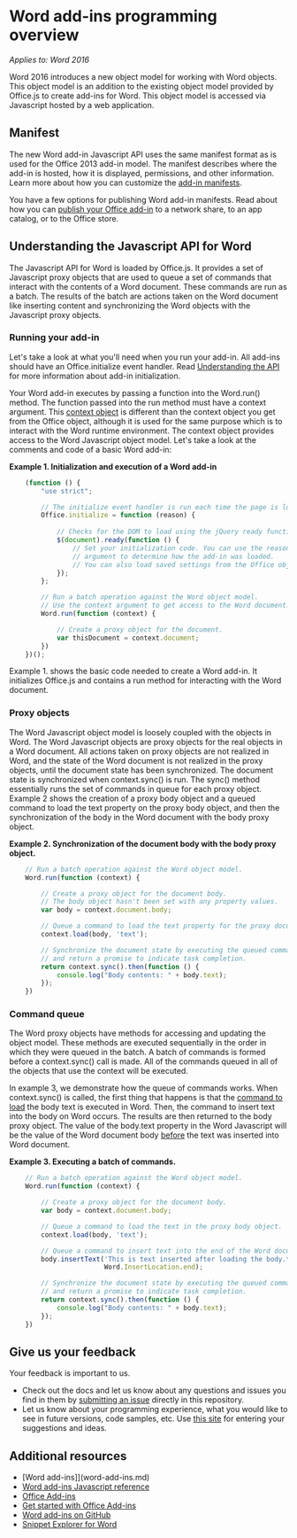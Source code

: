 # Word add-ins programming overview

_Applies to: Word 2016_

Word 2016 introduces a new object model for working with Word objects. This object model is an addition to the existing object model provided by Office.js to create add-ins for Word. This object model is accessed via Javascript hosted by a web application.

## Manifest

The new Word add-in Javascript API uses the same manifest format as is used for the Office 2013 add-in model. The manifest describes where the add-in is hosted, how it is displayed, permissions, and other information. Learn more about how you can customize the [add-in manifests](https://msdn.microsoft.com/en-us/library/office/fp161044.aspx). 

You have a few options for publishing Word add-in manifests. Read about how you can [publish your Office add-in](https://msdn.microsoft.com/EN-US/library/office/fp123515.aspx) to a network share, to an app catalog, or to the Office store.

## Understanding the Javascript API for Word

The Javascript API for Word is loaded by Office.js. It provides a set of Javascript proxy objects that are used to queue a set of commands that interact with the contents of a Word document. These commands are run as a batch. The results of the batch are actions taken on the Word document like inserting content and synchronizing the Word objects with the Javascript proxy objects. 

### Running your add-in

Let's take a look at what you'll need when you run your add-in. All add-ins should have an Office.initialize event handler.  Read [Understanding the API](https://msdn.microsoft.com/EN-US/library/fp160953.aspx) for more information about add-in initialization.  

Your Word add-in executes by passing a function into the Word.run() method. The function passed into the run method must have a context argument. This [context object](word-add-ins-javascript-reference/requestcontext.md) is different than the context object you get from the Office object, although it is used for the same purpose which is to interact with the Word runtime environment. The context object provides access to the Word Javascript object model. Let's take a look at the comments and code of a basic Word add-in:

**Example 1. Initialization and execution of a Word add-in**

```javascript
    (function () {
        "use strict";

        // The initialize event handler is run each time the page is loaded.
        Office.initialize = function (reason) {
            
            // Checks for the DOM to load using the jQuery ready function.
            $(document).ready(function () {
                // Set your initialization code. You can use the reason 
                // argument to determine how the add-in was loaded.
                // You can also load saved settings from the Office object.
            });
        };

        // Run a batch operation against the Word object model.
        // Use the context argument to get access to the Word document.
        Word.run(function (context) {

            // Create a proxy object for the document.
            var thisDocument = context.document;
        })
    })();
```

Example 1. shows the basic code needed to create a Word add-in. It initializes Office.js and contains a run method for interacting with the Word document.

### Proxy objects

The Word Javascript object model is loosely coupled with the objects in Word. The Word Javascript objects are proxy objects for the real objects in a Word document. All actions taken on proxy objects are not realized in Word, and the state of the Word document is not realized in the proxy objects, until the document state has been synchronized. The document state is synchronized when context.sync() is run. The sync() method essentially runs the set of commands in queue for each proxy object.  Example 2 shows the creation of a proxy body object and a queued command to load the text property on the proxy body object, and then the synchronization of the body in the Word document with the body proxy object. 

**Example 2. Synchronization of the document body with the body proxy object.**

```javascript
    // Run a batch operation against the Word object model.
    Word.run(function (context) {

        // Create a proxy object for the document body.
        // The body object hasn't been set with any property values. 
        var body = context.document.body;

        // Queue a command to load the text property for the proxy document body object.
        context.load(body, 'text');

        // Synchronize the document state by executing the queued commands, 
        // and return a promise to indicate task completion.
        return context.sync().then(function () {
            console.log("Body contents: " + body.text);
        });  
    })
```

### Command queue

The Word proxy objects have methods for accessing and updating the object model. These methods are executed sequentially in the order in which they were queued in the batch. A batch of commands is formed before a context.sync() call is made. All of the commands queued in all of the objects that use the context will be executed.  

In example 3, we demonstrate how the queue of commands works. When context.sync() is called, the first thing that happens is that the [command to load](Word%20Add-ins%20JavaScript%20Reference/loadoption.md) the body text is executed in Word. Then, the command to insert text into the body on Word occurs. The results are then returned to the body proxy object. The value of the body.text property in the Word Javascript will be the value of the Word document body <u>before</u> the text was inserted into Word document. 

**Example 3. Executing a batch of commands.**

```javascript
    // Run a batch operation against the Word object model.
    Word.run(function (context) {

        // Create a proxy object for the document body.
        var body = context.document.body;

        // Queue a command to load the text in the proxy body object.
        context.load(body, 'text');

        // Queue a command to insert text into the end of the Word document body.
        body.insertText('This is text inserted after loading the body.text property',
                        Word.InsertLocation.end);

        // Synchronize the document state by executing the queued commands, 
        // and return a promise to indicate task completion.
        return context.sync().then(function () {
            console.log("Body contents: " + body.text);
        });  
    })
```

## Give us your feedback

Your feedback is important to us. 

* Check out the docs and let us know about any questions and issues you find in them by [submitting an issue](https://github.com/OfficeDev/office-js-docs/issues) directly in this repository.
* Let us know about your programming experience, what you would like to see in future versions, code samples, etc. Use [this site](http://officespdev.uservoice.com/) for entering your suggestions and ideas.


## Additional resources

* [Word add-ins]](word-add-ins.md)
* [Word add-ins Javascript reference](word-add-ins-javascript-reference.md)
* [Office Add-ins](https://msdn.microsoft.com/en-us/library/office/jj220060.aspx)
* [Get started with Office Add-ins](http://dev.office.com/getting-started/addins)
* [Word add-ins on GitHub](https://github.com/OfficeDev?utf8=%E2%9C%93&query=Word)
* [Snippet Explorer for Word](http://officesnippetexplorer.azurewebsites.net/#/snippets/word)
